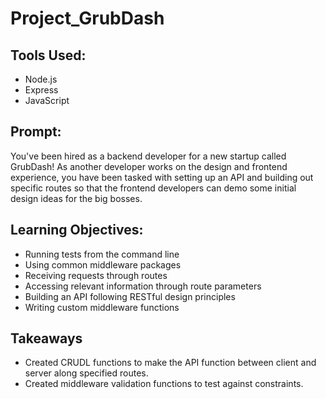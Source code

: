 # Project_GrubDash

## Tools Used:
- Node.js
- Express
- JavaScript

## Prompt:
You've been hired as a backend developer for a new startup called GrubDash! As another developer works on the design and frontend experience, you have been tasked with setting up an API and building out specific routes so that the frontend developers can demo some initial design ideas for the big bosses.

## Learning Objectives:
- Running tests from the command line
- Using common middleware packages
- Receiving requests through routes
- Accessing relevant information through route parameters
- Building an API following RESTful design principles
- Writing custom middleware functions

## Takeaways
- Created CRUDL functions to make the API function between client and server along specified routes.
- Created middleware validation functions to test against constraints.
